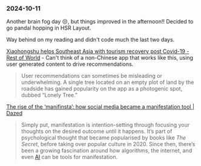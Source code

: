 ### 2024-10-11
Another brain fog day 😒, but things improved in the afternoon!! Decided to go pandal hopping in HSR Layout. 

Way behind on my reading and didn't code much the last two days.

[Xiaohongshu helps Southeast Asia with tourism recovery post Covid-19 - Rest of World](https://restofworld.org/2024/xiaohongshu-southeast-asia-tourism/) - Can't think of a non-Chinese app that works like this, using user generated content to drive recommendations.

> User recommendations can sometimes be misleading or underwhelming. A single tree located on an empty plot of land by the roadside has gained popularity on the app as a photogenic spot, dubbed “Lonely Tree.”


[The rise of the ‘manifinsta’: how social media became a manifestation tool | Dazed](https://www.dazeddigital.com/life-culture/article/64823/1/the-rise-of-the-manifinsta-how-the-internet-became-a-manifestation-tool)

> Simply put, manifestation is intention-setting through focusing your thoughts on the desired outcome until it happens. It’s part of psychological thought that became popularised by books like _The Secret_, before taking over popular culture in 2020. Since then, there’s been a growing fascination around how algorithms, the internet, and even [AI](https://www.tiktok.com/@hood.winkler/video/7392317842416258335?_r=1&_t=8py2n5V0rNr) can be tools for manifestation.

